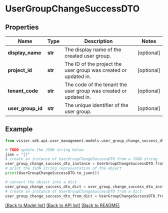 # UserGroupChangeSuccessDTO


## Properties

Name | Type | Description | Notes
------------ | ------------- | ------------- | -------------
**display_name** | **str** | The display name of the created user group. | [optional] 
**project_id** | **str** | The ID of the project the user group was created or updated in. | [optional] 
**tenant_code** | **str** | The code of the tenant the user group was created or updated in. | [optional] 
**user_group_id** | **str** | The unique identifier of the user group. | [optional] 

## Example

```python
from visier.sdk.api.user_management.models.user_group_change_success_dto import UserGroupChangeSuccessDTO

# TODO update the JSON string below
json = "{}"
# create an instance of UserGroupChangeSuccessDTO from a JSON string
user_group_change_success_dto_instance = UserGroupChangeSuccessDTO.from_json(json)
# print the JSON string representation of the object
print(UserGroupChangeSuccessDTO.to_json())

# convert the object into a dict
user_group_change_success_dto_dict = user_group_change_success_dto_instance.to_dict()
# create an instance of UserGroupChangeSuccessDTO from a dict
user_group_change_success_dto_from_dict = UserGroupChangeSuccessDTO.from_dict(user_group_change_success_dto_dict)
```
[[Back to Model list]](../README.md#documentation-for-models) [[Back to API list]](../README.md#documentation-for-api-endpoints) [[Back to README]](../README.md)


